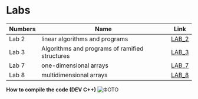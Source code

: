 # Labs
| Numbers| Name | Link|
|--|--|--|
| Lab 2| linear algorithms and programs|[LAB_2](https://github.com/NAZARfedun/final2/blob/master/LAB_2/LAB_2.cpp)
| Lab 3| Algorithms and programs of ramified structures|[LAB_3](https://github.com/NAZARfedun/final2/blob/master/LAB_3/LAB_3.cpp)
| Lab 7| one-dimensional arrays|[LAB_7](https://github.com/NAZARfedun/final2/blob/master/LAB_7/LAB_7.cpp)  
| Lab 8| multidimensional arrays|[LAB_8](https://github.com/NAZARfedun/final2/blob/master/LAB_8/LAB_8.cpp)








**How to compile the code (DEV C++)**
![ФОТО](https://user-images.githubusercontent.com/39126639/69880518-c8d42580-12d2-11ea-9198-abba68610aa4.png)
